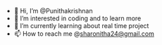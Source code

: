 - 👋 Hi, I’m @Punithakrishnan
- 👀 I’m interested in coding and to learn more
- 🌱 I’m currently learning about real time project 
- 📫 How to reach me @sharonitha24@gmail.com

<!---
Punithakrishnan/Punithakrishnan is a ✨ special ✨ repository because its `README.md` (this file) appears on your GitHub profile.
You can click the Preview link to take a look at your changes.
--->
